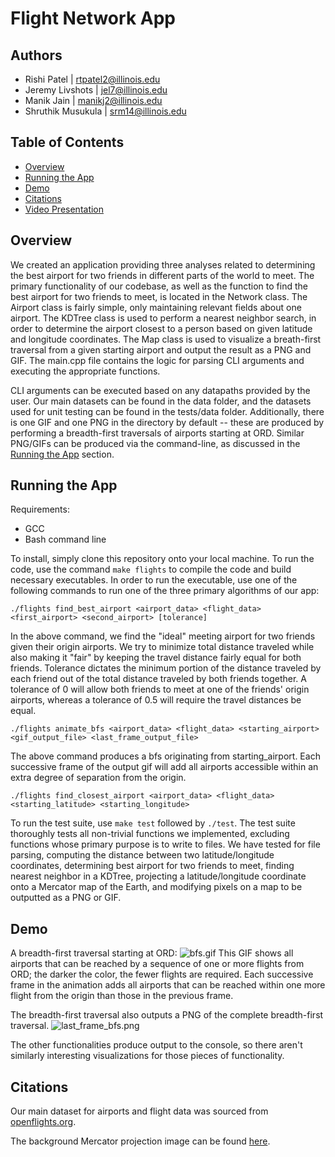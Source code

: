 # Flight Network App


## Authors
- Rishi Patel | rtpatel2@illinois.edu
- Jeremy Livshots | jel7@illinois.edu
- Manik Jain | manikj2@illinois.edu
- Shruthik Musukula | srm14@illinois.edu

## Table of Contents
- [Overview](#overview)
- [Running the App](#running-the-app)
- [Demo](#demo)
- [Citations](#citations)
- [Video Presentation](https://drive.google.com/file/d/1cU0GS6KX4AAW4uD5xIKkJxu78Q1is-FR/view?usp=sharing)

## Overview
We created an application providing three analyses related to determining the best airport for two friends in different parts of the world to meet. The primary functionality of our codebase, as well as the function to find the best airport for two friends to meet, is located in the Network class. The Airport class is fairly simple, only maintaining relevant fields about one airport. The KDTree class is used to perform a nearest neighbor search, in order to determine the airport closest to a person based on given latitude and longitude coordinates. The Map class is used to visualize a breath-first traversal from a given starting airport and output the result as a PNG and GIF. The main.cpp file contains the logic for parsing CLI arguments and executing the appropriate functions.

CLI arguments can be executed based on any datapaths provided by the user. Our main datasets can be found in the data folder, and the datasets used for unit testing can be found in the tests/data folder. Additionally, there is one GIF and one PNG in the directory by default -- these are produced by performing a breadth-first traversals of airports starting at ORD. Similar PNG/GIFs can be produced via the command-line, as discussed in the [Running the App](#running-the-app) section.

## Running the App
Requirements:
- GCC
- Bash command line

To install, simply clone this repository onto your local machine. To run the code, use the command `make flights` to compile the code and build necessary executables. In order to run the executable, use one of the following commands to run one of the three primary algorithms of our app:

```
./flights find_best_airport <airport_data> <flight_data> <first_airport> <second_airport> [tolerance]
```
In the above command, we find the "ideal" meeting airport for two friends given their origin airports. We try to minimize total distance traveled while also making it "fair"
by keeping the travel distance fairly equal for both friends. Tolerance dictates the minimum portion of the distance traveled by each friend out of the total distance traveled by both friends together. A tolerance of 0 will allow both friends to meet at one of the friends' origin airports, whereas a tolerance of 0.5 will require the travel distances be equal.

```
./flights animate_bfs <airport_data> <flight_data> <starting_airport> <gif_output_file> <last_frame_output_file>
```
The above command produces a bfs originating from starting_airport. Each successive frame of the output gif will add all airports accessible within an extra degree of separation from the origin.

```
./flights find_closest_airport <airport_data> <flight_data> <starting_latitude> <starting_longitude>
```

To run the test suite, use `make test` followed by `./test`. The test suite thoroughly tests all non-trivial functions we implemented, excluding functions whose primary purpose is to write to files. We have tested for file parsing, computing the distance between two latitude/longitude coordinates, determining best airport for two friends to meet, finding nearest neighbor in a KDTree, projecting a latitude/longitude coordinate onto a Mercator map of the Earth, and modifying pixels on a map to be outputted as a PNG or GIF.

## Demo

A breadth-first traversal starting at ORD:
![bfs.gif](https://i.imgur.com/WnhFmdD.gif)
This GIF shows all airports that can be reached by a sequence of one or more flights from ORD; the darker the color, the fewer flights are required. Each successive frame in the 
animation adds all airports that can be reached within one more flight from the origin than those in the previous frame.

The breadth-first traversal also outputs a PNG of the complete breadth-first traversal.
![last_frame_bfs.png](https://i.gyazo.com/7257efa7296c5f13249781253f093874.jpg)

The other functionalities produce output to the console, so there aren't similarly interesting visualizations for those pieces of functionality.

## Citations

Our main dataset for airports and flight data was sourced from [openflights.org](https://openflights.org/).

The background Mercator projection image can be found [here](https://upload.wikimedia.org/wikipedia/commons/thumb/7/73/Mercator_projection_Square.JPG/1200px-Mercator_projection_Square.JPG).
